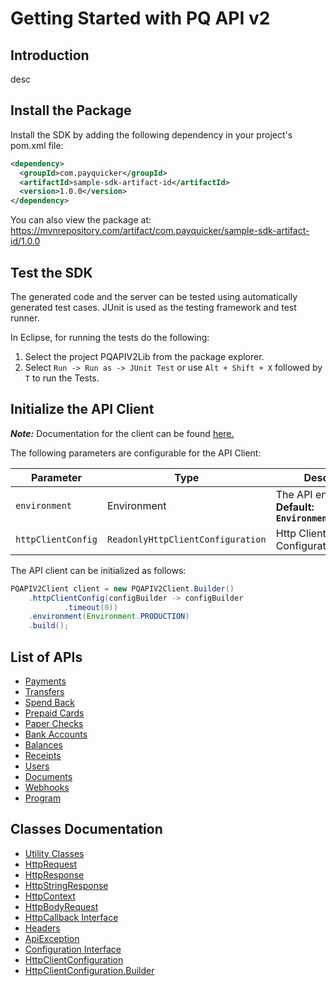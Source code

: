 
# Getting Started with PQ API v2

## Introduction

desc

## Install the Package

Install the SDK by adding the following dependency in your project's pom.xml file:

```xml
<dependency>
  <groupId>com.payquicker</groupId>
  <artifactId>sample-sdk-artifact-id</artifactId>
  <version>1.0.0</version>
</dependency>
```

You can also view the package at:
https://mvnrepository.com/artifact/com.payquicker/sample-sdk-artifact-id/1.0.0

## Test the SDK

The generated code and the server can be tested using automatically generated test cases.
JUnit is used as the testing framework and test runner.

In Eclipse, for running the tests do the following:

1. Select the project PQAPIV2Lib from the package explorer.
2. Select `Run -> Run as -> JUnit Test` or use `Alt + Shift + X` followed by `T` to run the Tests.

## Initialize the API Client

**_Note:_** Documentation for the client can be found [here.](doc/client.md)

The following parameters are configurable for the API Client:

| Parameter | Type | Description |
|  --- | --- | --- |
| `environment` | Environment | The API environment. <br> **Default: `Environment.PRODUCTION`** |
| `httpClientConfig` | `ReadonlyHttpClientConfiguration` | Http Client Configuration instance. |

The API client can be initialized as follows:

```java
PQAPIV2Client client = new PQAPIV2Client.Builder()
    .httpClientConfig(configBuilder -> configBuilder
            .timeout(0))
    .environment(Environment.PRODUCTION)
    .build();
```

## List of APIs

* [Payments](doc/controllers/payments.md)
* [Transfers](doc/controllers/transfers.md)
* [Spend Back](doc/controllers/spend-back.md)
* [Prepaid Cards](doc/controllers/prepaid-cards.md)
* [Paper Checks](doc/controllers/paper-checks.md)
* [Bank Accounts](doc/controllers/bank-accounts.md)
* [Balances](doc/controllers/balances.md)
* [Receipts](doc/controllers/receipts.md)
* [Users](doc/controllers/users.md)
* [Documents](doc/controllers/documents.md)
* [Webhooks](doc/controllers/webhooks.md)
* [Program](doc/controllers/program.md)

## Classes Documentation

* [Utility Classes](doc/utility-classes.md)
* [HttpRequest](doc/http-request.md)
* [HttpResponse](doc/http-response.md)
* [HttpStringResponse](doc/http-string-response.md)
* [HttpContext](doc/http-context.md)
* [HttpBodyRequest](doc/http-body-request.md)
* [HttpCallback Interface](doc/http-callback-interface.md)
* [Headers](doc/headers.md)
* [ApiException](doc/api-exception.md)
* [Configuration Interface](doc/configuration-interface.md)
* [HttpClientConfiguration](doc/http-client-configuration.md)
* [HttpClientConfiguration.Builder](doc/http-client-configuration-builder.md)

